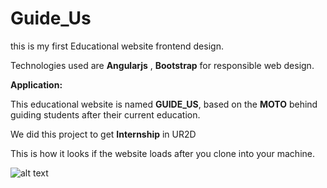 # Guide_Us

this is my first Educational website frontend design.

Technologies used are **Angularjs** , **Bootstrap** for responsible web design.

**Application:**
        
   This educational website is named **GUIDE_US**, based on the **MOTO** behind guiding students after their current education.

We did this project to get **Internship** in UR2D

This is how it looks if the website loads after you clone into your machine.

![alt text](https://github.com/roufamohammad562/Guide_US/blob/master/Home_profile.png)
